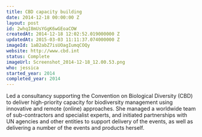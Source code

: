 ```yaml
---
title: CBD capacity building
date: 2014-12-18 00:00:00 Z
layout: post
id: 2whqI8mUsYGgK6wGEoaCOW
createdAt: 2014-12-18 12:02:52.019000000 Z
updatedAt: 2015-03-03 11:11:37.074000000 Z
imageId: 1aB2abZ7isUOagIumqCOQy
website: http://www.cbd.int
status: Complete
imageUrl: Screenshot_2014-12-18_12.00.53.png
who: jessica
started_year: 2014
completed_year: 2014
---
```


Led a consultancy supporting the Convention on Biological Diversity (CBD) to deliver high-priority capacity for biodiversity management using innovative and remote (online) approaches. She managed a worldwide team of sub-contractors and specialist experts, and initiated partnerships with UN agencies and other entities to support delivery of the events, as well as delivering a number of the events and products herself. 
